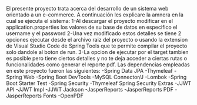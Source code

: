 El presente proyecto trata acerca del desarrollo de un sistema web orientado a un e-commerce.
A continuación les explicare la amnera en la cual se ejecuta el sistema:
   1-Al descargar el proyecto modificar en el application.properties los valores de su base de datos en especifico el username y el password
   2-Una vez modificado estos detalles se tiene 2 opciones ejecutar desde el archivo raiz del proyecto o usando la extension de Visual Studio Code 
   de Spring Tools que te permite compilar el proyecto solo dandole al boton de run.
   3-La opcion de ejecutar por el target tambien es posible pero tiene ciertos detalles y no te deja acceder a ciertas rutas o funcionalidades como
   generar el reporte pdf.
Las dependencias empleadas en este proyecto fueron las siguientes:
   -Spring Data JPA
   -Thymeleaf
   -Spring Web
   -Spring Boot DevTools
   -MySQL Connector/J
   -Lombok
   -Spring Boot Starter Test
   -Spring Security
   -Thymeleaf Spring Security Extras
   -JJWT API
   -JJWT Impl
   -JJWT Jackson
   -JasperReports
   -JasperReports PDF
   -JasperReports Fonts
   -OpenPDF
